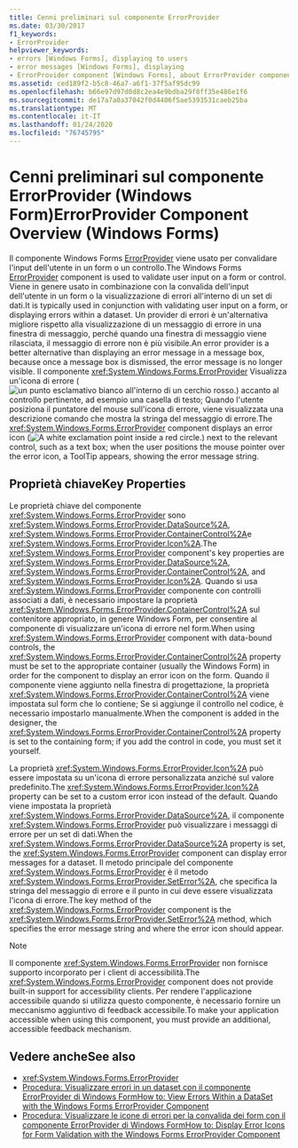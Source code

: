 ```yaml
---
title: Cenni preliminari sul componente ErrorProvider
ms.date: 03/30/2017
f1_keywords:
- ErrorProvider
helpviewer_keywords:
- errors [Windows Forms], displaying to users
- error messages [Windows Forms], displaying
- ErrorProvider component [Windows Forms], about ErrorProvider component
ms.assetid: ced189f2-b5c8-46a7-a6f1-37f5af95dc99
ms.openlocfilehash: b66e97d97d0d8c2ea4e9bdba29f8ff35e486e1f6
ms.sourcegitcommit: de17a7a0a37042f0d4406f5ae5393531caeb25ba
ms.translationtype: MT
ms.contentlocale: it-IT
ms.lasthandoff: 01/24/2020
ms.locfileid: "76745795"
---
```

# <a name="errorprovider-component-overview-windows-forms"></a><span data-ttu-id="30fe8-102">Cenni preliminari sul componente ErrorProvider (Windows Form)</span><span class="sxs-lookup"><span data-stu-id="30fe8-102">ErrorProvider Component Overview (Windows Forms)</span></span>
<span data-ttu-id="30fe8-103">Il componente Windows Forms [ErrorProvider](errorprovider-component-windows-forms.md) viene usato per convalidare l'input dell'utente in un form o un controllo.</span><span class="sxs-lookup"><span data-stu-id="30fe8-103">The Windows Forms [ErrorProvider](errorprovider-component-windows-forms.md) component is used to validate user input on a form or control.</span></span> <span data-ttu-id="30fe8-104">Viene in genere usato in combinazione con la convalida dell'input dell'utente in un form o la visualizzazione di errori all'interno di un set di dati.</span><span class="sxs-lookup"><span data-stu-id="30fe8-104">It is typically used in conjunction with validating user input on a form, or displaying errors within a dataset.</span></span> <span data-ttu-id="30fe8-105">Un provider di errori è un'alternativa migliore rispetto alla visualizzazione di un messaggio di errore in una finestra di messaggio, perché quando una finestra di messaggio viene rilasciata, il messaggio di errore non è più visibile.</span><span class="sxs-lookup"><span data-stu-id="30fe8-105">An error provider is a better alternative than displaying an error message in a message box, because once a message box is dismissed, the error message is no longer visible.</span></span> <span data-ttu-id="30fe8-106">Il componente <xref:System.Windows.Forms.ErrorProvider> Visualizza un'icona di errore (![un punto esclamativo bianco all'interno di un cerchio rosso.](./media/errorprovider-component-overview-windows-forms/vb-error-provider-icon.gif)) accanto al controllo pertinente, ad esempio una casella di testo; Quando l'utente posiziona il puntatore del mouse sull'icona di errore, viene visualizzata una descrizione comando che mostra la stringa del messaggio di errore.</span><span class="sxs-lookup"><span data-stu-id="30fe8-106">The <xref:System.Windows.Forms.ErrorProvider> component displays an error icon (![A white exclamation point inside a red circle.](./media/errorprovider-component-overview-windows-forms/vb-error-provider-icon.gif)) next to the relevant control, such as a text box; when the user positions the mouse pointer over the error icon, a ToolTip appears, showing the error message string.</span></span>  
  
## <a name="key-properties"></a><span data-ttu-id="30fe8-107">Proprietà chiave</span><span class="sxs-lookup"><span data-stu-id="30fe8-107">Key Properties</span></span>  
 <span data-ttu-id="30fe8-108">Le proprietà chiave del componente <xref:System.Windows.Forms.ErrorProvider> sono <xref:System.Windows.Forms.ErrorProvider.DataSource%2A>, <xref:System.Windows.Forms.ErrorProvider.ContainerControl%2A>e <xref:System.Windows.Forms.ErrorProvider.Icon%2A>.</span><span class="sxs-lookup"><span data-stu-id="30fe8-108">The <xref:System.Windows.Forms.ErrorProvider> component's key properties are <xref:System.Windows.Forms.ErrorProvider.DataSource%2A>, <xref:System.Windows.Forms.ErrorProvider.ContainerControl%2A>, and <xref:System.Windows.Forms.ErrorProvider.Icon%2A>.</span></span> <span data-ttu-id="30fe8-109">Quando si usa <xref:System.Windows.Forms.ErrorProvider> componente con controlli associati a dati, è necessario impostare la proprietà <xref:System.Windows.Forms.ErrorProvider.ContainerControl%2A> sul contenitore appropriato, in genere Windows Form, per consentire al componente di visualizzare un'icona di errore nel form.</span><span class="sxs-lookup"><span data-stu-id="30fe8-109">When using <xref:System.Windows.Forms.ErrorProvider> component with data-bound controls, the <xref:System.Windows.Forms.ErrorProvider.ContainerControl%2A> property must be set to the appropriate container (usually the Windows Form) in order for the component to display an error icon on the form.</span></span> <span data-ttu-id="30fe8-110">Quando il componente viene aggiunto nella finestra di progettazione, la proprietà <xref:System.Windows.Forms.ErrorProvider.ContainerControl%2A> viene impostata sul form che lo contiene; Se si aggiunge il controllo nel codice, è necessario impostarlo manualmente.</span><span class="sxs-lookup"><span data-stu-id="30fe8-110">When the component is added in the designer, the <xref:System.Windows.Forms.ErrorProvider.ContainerControl%2A> property is set to the containing form; if you add the control in code, you must set it yourself.</span></span>  
  
 <span data-ttu-id="30fe8-111">La proprietà <xref:System.Windows.Forms.ErrorProvider.Icon%2A> può essere impostata su un'icona di errore personalizzata anziché sul valore predefinito.</span><span class="sxs-lookup"><span data-stu-id="30fe8-111">The <xref:System.Windows.Forms.ErrorProvider.Icon%2A> property can be set to a custom error icon instead of the default.</span></span> <span data-ttu-id="30fe8-112">Quando viene impostata la proprietà <xref:System.Windows.Forms.ErrorProvider.DataSource%2A>, il componente <xref:System.Windows.Forms.ErrorProvider> può visualizzare i messaggi di errore per un set di dati.</span><span class="sxs-lookup"><span data-stu-id="30fe8-112">When the <xref:System.Windows.Forms.ErrorProvider.DataSource%2A> property is set, the <xref:System.Windows.Forms.ErrorProvider> component can display error messages for a dataset.</span></span> <span data-ttu-id="30fe8-113">Il metodo principale del componente <xref:System.Windows.Forms.ErrorProvider> è il metodo <xref:System.Windows.Forms.ErrorProvider.SetError%2A>, che specifica la stringa del messaggio di errore e il punto in cui deve essere visualizzata l'icona di errore.</span><span class="sxs-lookup"><span data-stu-id="30fe8-113">The key method of the <xref:System.Windows.Forms.ErrorProvider> component is the <xref:System.Windows.Forms.ErrorProvider.SetError%2A> method, which specifies the error message string and where the error icon should appear.</span></span>  
  
> [!NOTE]
> <span data-ttu-id="30fe8-114">Il componente <xref:System.Windows.Forms.ErrorProvider> non fornisce supporto incorporato per i client di accessibilità.</span><span class="sxs-lookup"><span data-stu-id="30fe8-114">The <xref:System.Windows.Forms.ErrorProvider> component does not provide built-in support for accessibility clients.</span></span> <span data-ttu-id="30fe8-115">Per rendere l'applicazione accessibile quando si utilizza questo componente, è necessario fornire un meccanismo aggiuntivo di feedback accessibile.</span><span class="sxs-lookup"><span data-stu-id="30fe8-115">To make your application accessible when using this component, you must provide an additional, accessible feedback mechanism.</span></span>  
  
## <a name="see-also"></a><span data-ttu-id="30fe8-116">Vedere anche</span><span class="sxs-lookup"><span data-stu-id="30fe8-116">See also</span></span>

- <xref:System.Windows.Forms.ErrorProvider>
- [<span data-ttu-id="30fe8-117">Procedura: Visualizzare errori in un dataset con il componente ErrorProvider di Windows Form</span><span class="sxs-lookup"><span data-stu-id="30fe8-117">How to: View Errors Within a DataSet with the Windows Forms ErrorProvider Component</span></span>](view-errors-within-a-dataset-with-wf-errorprovider-component.md)
- [<span data-ttu-id="30fe8-118">Procedura: Visualizzare le icone di errori per la convalida dei form con il componente ErrorProvider di Windows Form</span><span class="sxs-lookup"><span data-stu-id="30fe8-118">How to: Display Error Icons for Form Validation with the Windows Forms ErrorProvider Component</span></span>](display-error-icons-for-form-validation-with-wf-errorprovider.md)

